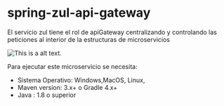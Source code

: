 # spring-zul-api-gateway
El servicio zul tiene el rol de apiGateway centralizando y
controlando las peticiones al interior de la estructuras de microservicios


![This is a alt text.](http://68.183.99.64/rc/content/productImage/1054246)
 

Para ejecutar este microservicio se necesita:  
* Sistema Operativo: Windows,MacOS, Linux,
* Maven version: 3.x+ o Gradle 4.x+
* Java : 1.8 o superior
